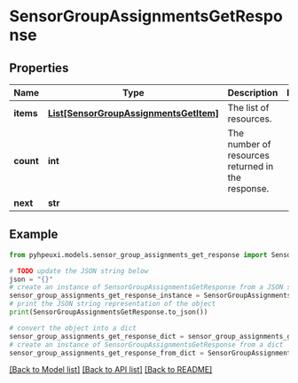 # SensorGroupAssignmentsGetResponse


## Properties

Name | Type | Description | Notes
------------ | ------------- | ------------- | -------------
**items** | [**List[SensorGroupAssignmentsGetItem]**](SensorGroupAssignmentsGetItem.md) | The list of resources. | 
**count** | **int** | The number of resources returned in the response. | 
**next** | **str** |  | 

## Example

```python
from pyhpeuxi.models.sensor_group_assignments_get_response import SensorGroupAssignmentsGetResponse

# TODO update the JSON string below
json = "{}"
# create an instance of SensorGroupAssignmentsGetResponse from a JSON string
sensor_group_assignments_get_response_instance = SensorGroupAssignmentsGetResponse.from_json(json)
# print the JSON string representation of the object
print(SensorGroupAssignmentsGetResponse.to_json())

# convert the object into a dict
sensor_group_assignments_get_response_dict = sensor_group_assignments_get_response_instance.to_dict()
# create an instance of SensorGroupAssignmentsGetResponse from a dict
sensor_group_assignments_get_response_from_dict = SensorGroupAssignmentsGetResponse.from_dict(sensor_group_assignments_get_response_dict)
```
[[Back to Model list]](../README.md#documentation-for-models) [[Back to API list]](../README.md#documentation-for-api-endpoints) [[Back to README]](../README.md)



